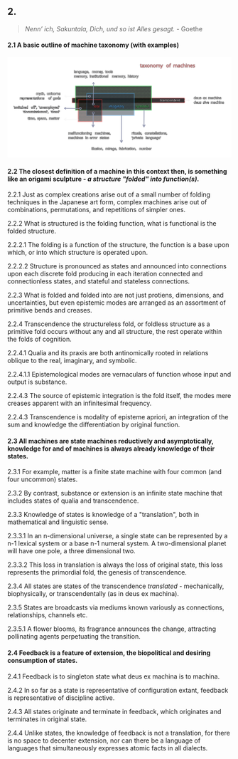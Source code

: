 ## 2.

> _Nenn’ ich, Sakuntala, Dich, und so ist Alles gesagt._ - Goethe

#### 2.1 A basic outline of machine taxonomy (with examples)
![tom](../../../../attachments/taxonomy_of_machines.svg) 


#### 2.2 The closest definition of a machine in this context then, is something like an origami sculpture - _a structure "folded" into function(s)_.

2.2.1 Just as complex creations arise out of a small number of folding techniques in the Japanese art form, complex machines arise out of combinations, permutations, and repetitions of simpler ones.

2.2.2 What is structured is the folding function, what is functional is the folded structure.

2.2.2.1 The folding is a function of the structure, the function is a base upon which, or into which structure is operated upon.

2.2.2.2 Structure is pronounced as states and announced into connections upon each discrete fold producing in each iteration connected and connectionless states, and stateful and stateless connections. 

2.2.3 What is folded and folded into are not just protiens, dimensions, and uncertainties, but even epistemic modes are arranged as an assortment of primitive bends and creases.

2.2.4 Transcendence the structureless fold, or foldless structure as a primitive fold occurs without any and all structure, the rest operate within the folds of cognition.

2.2.4.1 Qualia and its praxis are both antinomically rooted in relations oblique to the real, imaginary, and symbolic. 

2.2.4.1.1 Epistemological modes are vernaculars of function whose input and output is substance. 

2.2.4.3 The source of epistemic integration is the fold itself, the modes mere creases apparent with an infinitesimal frequency. 

2.2.4.3 Transcendence is modality of episteme apriori, an integration of the sum and knowledge the differentiation by original function.


#### 2.3 All machines are state machines reductively and asymptotically, knowledge for and of machines is always already knowledge of their states.

2.3.1 For example, matter is a finite state machine with four common (and four uncommon) states.

2.3.2 By contrast, substance or extension is an infinite state machine that includes states of qualia and transcendence.

2.3.3 Knowledge of states is knowledge of a "translation", both in mathematical and linguistic sense.

2.3.3.1 In an n-dimensional universe, a single state can be represented by a n-1 lexical system or a base n-1 numeral system. A two-dimensional planet will have one pole, a three dimensional two.

2.3.3.2 This loss in translation is always the loss of original state, this loss represents the primordial fold, the genesis of transcendence.

2.3.4 All states are states of the transcendence _translated_ - mechanically, biophysically, or transcendentally (as in deus ex machina).

2.3.5 States are broadcasts via mediums known variously as connections, relationships, channels etc. 

2.3.5.1 A flower blooms, its fragrance announces the change, attracting pollinating agents perpetuating the transition.


#### 2.4 Feedback is a feature of extension, the biopolitical and desiring consumption of states.

2.4.1 Feedback is to singleton state what deus ex machina is to machina.

2.4.2 In so far as a state is representative of configuration extant, feedback is representative of discipline active.

2.4.3 All states originate and terminate in feedback, which originates and terminates in original state.

2.4.4 Unlike states, the knowledge of feedback is not a translation, for there is no space to decenter extension, nor can there be a language of languages that simultaneously expresses atomic facts in all dialects.